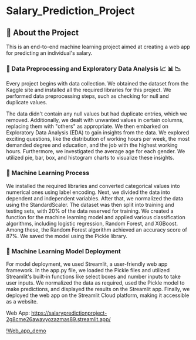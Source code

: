 # Salary_Prediction_Project
## 📌 About the Project

This is an end-to-end machine learning project aimed at creating a web app for predicting an individual's salary.

### 📌 Data Preprocessing and Exploratory Data Analysis 📈 📊 📉 

Every project begins with data collection. We obtained the dataset from the Kaggle site and installed all the required libraries for this project. We performed data preprocessing steps, such as checking for null and duplicate values.

The data didn't contain any null values but had duplicate entries, which we removed. Additionally, we dealt with unwanted values in certain columns, replacing them with "others" as appropriate. We then embarked on Exploratory Data Analysis (EDA) to gain insights from the data. We explored exciting questions, like the distribution of working hours per week, the most demanded degree and education, and the job with the highest working hours. Furthermore, we investigated the average age for each gender. We utilized pie, bar, box, and histogram charts to visualize these insights.

### 📌 Machine Learning Process

We installed the required libraries and converted categorical values into numerical ones using label encoding. Next, we divided the data into dependent and independent variables. After that, we normalized the data using the StandardScaler. The dataset was then split into training and testing sets, with 20% of the data reserved for training. We created a function for the machine learning model and applied various classification algorithms, including logistic regression, Random Forest, and XGBoost. Among these, the Random Forest algorithm achieved an accuracy score of 87%. We saved the model using the Pickle library.

### 📌 Machine Learning Model Deployment

For model deployment, we used Streamlit, a user-friendly web app framework. In the app.py file, we loaded the Pickle files and utilized Streamlit's built-in functions like select boxes and number inputs to take user inputs. We normalized the data as required, used the Pickle model to make predictions, and displayed the results on the Streamlit app. Finally, we deployed the web app on the Streamlit Cloud platform, making it accessible as a website.




Web App: https://salarypredictionproject-2g8cme26awavyozazmas89.streamlit.app/

[!Web_app_demo](C://Users//vinod//Salary_Prediction_Project//Demo_video.mp4)